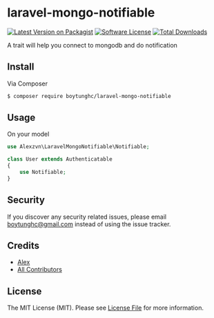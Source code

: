 # laravel-mongo-notifiable

[![Latest Version on Packagist][ico-version]][link-packagist]
[![Software License][ico-license]](LICENSE.md)
[![Total Downloads][ico-downloads]][link-downloads]

A trait will help you connect to mongodb and do notification

## Install

Via Composer

``` bash
$ composer require boytunghc/laravel-mongo-notifiable
```

## Usage

On your model

``` php
use Alexzvn\LaravelMongoNotifiable\Notifiable;

class User extends Authenticatable
{
    use Notifiable;
}
```

## Security

If you discover any security related issues, please email boytunghc@gmail.com instead of using the issue tracker.

## Credits

- [Alex][link-author]
- [All Contributors][link-contributors]

## License

The MIT License (MIT). Please see [License File](LICENSE.md) for more information.

[ico-version]: https://img.shields.io/packagist/v/alexzvn/laravel-mongo-notifiable.svg?style=flat-square
[ico-license]: https://img.shields.io/badge/license-MIT-brightgreen.svg?style=flat-square
[ico-scrutinizer]: https://img.shields.io/scrutinizer/coverage/g/alexzvn/laravel-mongo-notifiable.svg?style=flat-square
[ico-code-quality]: https://img.shields.io/scrutinizer/g/alexzvn/laravel-mongo-notifiable.svg?style=flat-square
[ico-downloads]: https://img.shields.io/packagist/dt/alexzvn/laravel-mongo-notifiable.svg?style=flat-square

[link-packagist]: https://packagist.org/packages/alexzvn/laravel-mongo-notifiable
[link-downloads]: https://packagist.org/packages/alexzvn/laravel-mongo-notifiable
[link-author]: https://github.com/alexzvn
[link-contributors]: ../../contributors

